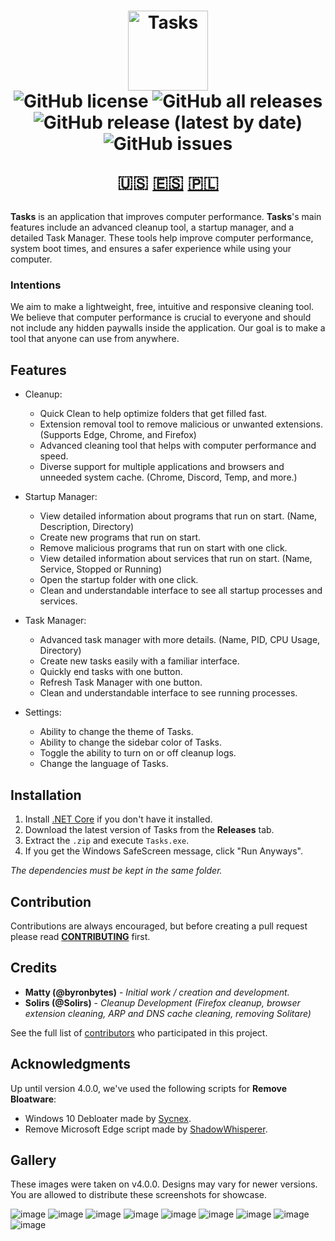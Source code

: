 <h1 align="center">
  <img src="https://user-images.githubusercontent.com/53088136/136106972-30a9cca8-7a32-479a-9368-74ffe2d60a43.png" alt="Tasks" height="128" /><br>
  <img alt="GitHub license" src="https://img.shields.io/github/license/litetools/tasks?style=flat-square"> <img alt="GitHub all releases" src="https://img.shields.io/github/downloads/LiteTools/Tasks/total?style=flat-square"> <img alt="GitHub release (latest by date)" src="https://img.shields.io/github/v/release/LiteTools/Tasks?style=flat-square"> <img alt="GitHub issues" src="https://img.shields.io/github/issues/LiteTools/Tasks?style=flat-square">
  
  🇺🇸 [🇪🇸](https://github.com/LiteTools/Tasks/blob/master/docs/Translated%20READMEs/README-ES.MD) [🇵🇱](https://github.com/LiteTools/Tasks/blob/master/docs/Translated%20READMEs/README-PL.md)
</h1>

**Tasks** is an application that improves computer performance. **Tasks**'s main features include an advanced cleanup tool, a startup manager, and a detailed Task Manager. These tools help improve computer performance, system boot times, and ensures a safer experience while using your computer.

### Intentions
We aim to make a lightweight, free, intuitive and responsive cleaning tool. We believe that computer performance is crucial to everyone and should not include any hidden paywalls inside the application. Our goal is to make a tool that anyone can use from anywhere.

## Features

- Cleanup:
  - Quick Clean to help optimize folders that get filled fast.
  - Extension removal tool to remove malicious or unwanted extensions. (Supports Edge, Chrome, and Firefox)
  - Advanced cleaning tool that helps with computer performance and speed.
  - Diverse support for multiple applications and browsers and unneeded system cache. (Chrome, Discord, Temp, and more.)

- Startup Manager:
  - View detailed information about programs that run on start. (Name, Description, Directory)
  - Create new programs that run on start.
  - Remove malicious programs that run on start with one click.
  - View detailed information about services that run on start. (Name, Service, Stopped or Running)
  - Open the startup folder with one click.
  - Clean and understandable interface to see all startup processes and services.

- Task Manager:
  - Advanced task manager with more details. (Name, PID, CPU Usage, Directory)
  - Create new tasks easily with a familiar interface.
  - Quickly end tasks with one button.
  - Refresh Task Manager with one button.
  - Clean and understandable interface to see running processes.
  
- Settings:
  - Ability to change the theme of Tasks.
  - Ability to change the sidebar color of Tasks.
  - Toggle the ability to turn on or off cleanup logs.
  - Change the language of Tasks.
 

## Installation

1. Install [.NET Core](https://dotnet.microsoft.com/download) if you don't have it installed.
2. Download the latest version of Tasks from the **Releases** tab.
3. Extract the `.zip` and execute `Tasks.exe`.
4. If you get the Windows SafeScreen message, click "Run Anyways".

*The dependencies must be kept in the same folder.*

## Contribution
Contributions are always encouraged, but before creating a pull request please read [**CONTRIBUTING**](https://github.com/LiteTools/Tasks/blob/master/CONTRIBUTING.md) first.

## Credits
* **Matty (@byronbytes)** - *Initial work / creation and development.*
* **Solirs (@Solirs)** - *Cleanup Development (Firefox cleanup, browser extension cleaning, ARP and DNS cache cleaning, removing Solitare)*

See the full list of [contributors](https://github.com/LiteTools/Tasks/contributors) who participated in this project.

## Acknowledgments
Up until version 4.0.0, we've used the following scripts for **Remove Bloatware**:
* Windows 10 Debloater made by [Sycnex](https://github.com/Sycnex/Windows10Debloater).
* Remove Microsoft Edge script made by [ShadowWhisperer](https://github.com/ShadowWhisperer/Remove-Edge-Chromium).


## Gallery
These images were taken on v4.0.0. Designs may vary for newer versions.
You are allowed to distribute these screenshots for showcase.

![image](https://user-images.githubusercontent.com/53088136/164793997-bf03d87e-a1dd-483d-a84d-6c3eb3823643.png)
![image](https://user-images.githubusercontent.com/53088136/164794022-384ca46b-ddb4-46dc-86af-841f7fb1dac4.png)
![image](https://user-images.githubusercontent.com/53088136/164794530-ebb74a9c-e01c-4c6c-a822-886d8823de12.png)
![image](https://user-images.githubusercontent.com/53088136/164794601-2ae76f08-42a5-42f9-aa3b-5082a2295625.png)
![image](https://user-images.githubusercontent.com/53088136/164794724-a79f1088-76d4-4af3-b557-08ffab8ffa8d.png)
![image](https://user-images.githubusercontent.com/53088136/164794777-520c5c47-2f12-458d-b655-4e39ee6d3f42.png)
![image](https://user-images.githubusercontent.com/53088136/164794903-d4cabe26-c532-452c-9ec1-e549177467de.png)
![image](https://user-images.githubusercontent.com/53088136/164794968-d98dcc99-95f6-443c-ae6e-f75955a3d90f.png)
![image](https://user-images.githubusercontent.com/53088136/164795048-03ae8698-1fdf-4875-bbfb-26122593ecd7.png)










